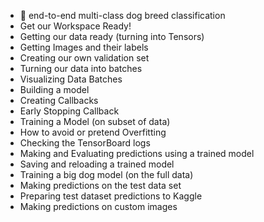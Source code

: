 * 🐶 end-to-end multi-class dog breed classification
* Get our Workspace Ready!
* Getting our data ready (turning into Tensors)
* Getting Images and their labels
* Creating our own validation set
* Turning our data into batches
* Visualizing Data Batches
* Building a model
* Creating Callbacks
* Early Stopping Callback
* Training a Model (on subset of data)
* How to avoid or pretend Overfitting
* Checking the TensorBoard logs
* Making and Evaluating predictions using a trained model
* Saving and reloading a trained model
* Training a big dog model (on the full data)
* Making predictions on the test data set
* Preparing test dataset predictions to Kaggle
* Making predictions on custom images
